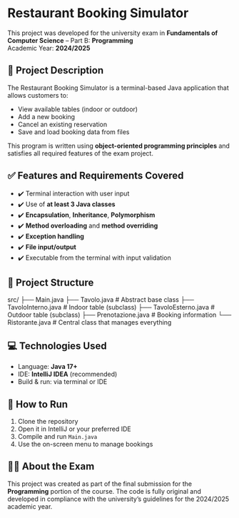 # Restaurant Booking Simulator

This project was developed for the university exam in **Fundamentals of Computer Science** – Part B: **Programming**  
Academic Year: **2024/2025**

## 📘 Project Description

The Restaurant Booking Simulator is a terminal-based Java application that allows customers to:
- View available tables (indoor or outdoor)
- Add a new booking
- Cancel an existing reservation
- Save and load booking data from files

This program is written using **object-oriented programming principles** and satisfies all required features of the exam project.

## ✅ Features and Requirements Covered

- ✔️ Terminal interaction with user input
- ✔️ Use of **at least 3 Java classes**
- ✔️ **Encapsulation**, **Inheritance**, **Polymorphism**
- ✔️ **Method overloading** and **method overriding**
- ✔️ **Exception handling**
- ✔️ **File input/output**
- ✔️ Executable from the terminal with input validation

## 🧱 Project Structure
src/
├── Main.java
├── Tavolo.java # Abstract base class
├── TavoloInterno.java # Indoor table (subclass)
├── TavoloEsterno.java # Outdoor table (subclass)
├── Prenotazione.java # Booking information
└── Ristorante.java # Central class that manages everything


## 💻 Technologies Used

- Language: **Java 17+**
- IDE: **IntelliJ IDEA** (recommended)
- Build & run: via terminal or IDE

## 🚀 How to Run

1. Clone the repository
2. Open it in IntelliJ or your preferred IDE
3. Compile and run `Main.java`
4. Use the on-screen menu to manage bookings

## 🧑‍🎓 About the Exam

This project was created as part of the final submission for the **Programming** portion of the course. The code is fully original and developed in compliance with the university’s guidelines for the 2024/2025 academic year.
